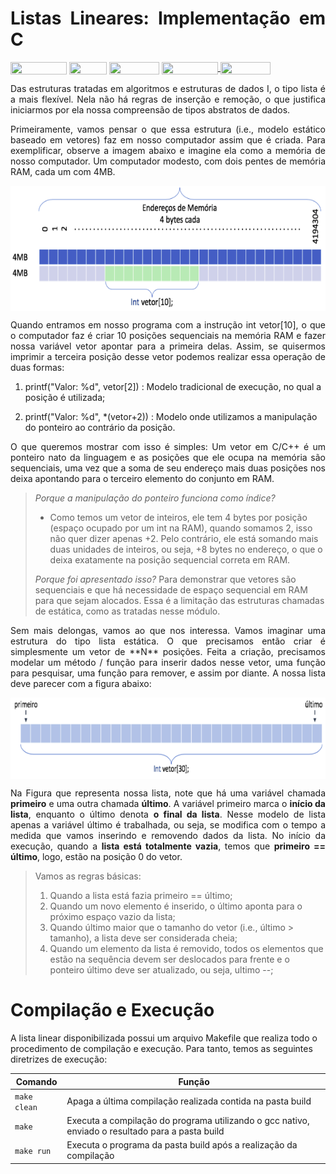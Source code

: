 <h1 align="justify">
Listas Lineares: Implementação em C
</h1>

<div style="display: inline-block;">
<img align="center" height="20px" width="90px" src="https://img.shields.io/badge/Maintained%3F-yes-green.svg"/> 
<img align="center" height="20px" width="60px" src="https://img.shields.io/badge/C%2B%2B-00599C?style=for-the-badge&logo=c%2B%2B&logoColor=white"/> 
<img align="center" height="20px" width="80px" src="https://img.shields.io/badge/Made%20for-VSCode-1f425f.svg"/> 
<a href="https://github.com/mpiress/midpy/issues">
<img align="center" height="20px" width="90px" src="https://img.shields.io/badge/contributions-welcome-brightgreen.svg?style=flat"/>
<img align="center" height="20px" width="80px" src="https://badgen.net/badge/license/MIT/green"/>
</a> 
</div>

<p> </p>
<p> </p>

<p align="justify">
Das estruturas tratadas em algoritmos e estruturas de dados I, o tipo lista é a mais flexível. Nela não há regras de inserção e remoção, o que justifica iniciarmos por ela nossa compreensão de tipos abstratos de dados. 
</p>

<p align="justify">
Primeiramente, vamos pensar o que essa estrutura (i.e., modelo estático baseado em vetores) faz em nosso computador assim que é criada. Para exemplificar, observe a imagem abaixo e imagine ela como a memória de nosso computador. Um computador modesto, com dois pentes de memória RAM, cada um com 4MB.
</p>


<img align="center" height="200px" width="800px" src="imgs/memoria.png"/> 

<p align="justify">
Quando entramos em nosso programa com a instrução int vetor[10], o que o computador faz é criar 10 posições sequenciais na memória RAM e fazer nossa variável vetor apontar para a primeira delas. Assim, se quisermos imprimir a terceira posição desse vetor podemos realizar essa operação de duas formas:
</p>


1. printf("Valor: %d", vetor[2]) : Modelo tradicional de execução, no qual a posição é utilizada; 

2. printf("Valor: %d", *(vetor+2)) : Modelo onde utilizamos a manipulação do ponteiro ao contrário da posição.


<p align="justify">
O que queremos mostrar com isso é simples: Um vetor em C/C++ é um ponteiro nato da linguagem e as posições que ele ocupa na memória são sequenciais, uma vez que a soma de seu endereço mais duas posições nos deixa apontando para o terceiro elemento do conjunto em RAM.
</p>

>*Porque a manipulação do ponteiro funciona como índice?* 
> - Como temos um vetor de inteiros, ele tem 4 bytes por posição (espaço ocupado por um int na RAM), quando somamos 2, isso não quer dizer apenas +2. Pelo contrário, ele está somando mais duas unidades de inteiros, ou seja, +8 bytes no endereço, o que o deixa exatamente na posição sequencial correta em RAM.
>
>*Porque foi apresentado isso?* 
>Para demonstrar que vetores são sequenciais e que há necessidade de espaço sequencial em RAM para que sejam alocados. Essa é a limitação das estruturas chamadas de estática, como as tratadas nesse módulo. 


<p align="justify">
Sem mais delongas, vamos ao que nos interessa. Vamos imaginar uma estrutura do tipo lista estática. O que precisamos então criar é simplesmente um vetor de **N** posições. Feita a criação, precisamos modelar um método / função para inserir dados nesse vetor, uma função para pesquisar, uma função para remover, e assim por diante. A nossa lista deve parecer com a figura abaixo:
</p>

<img align="center" height="130px" width="800px" src="imgs/lista.png"/> 

<p align="justify">
Na Figura que representa nossa lista, note que há uma variável chamada <b>primeiro</b> e uma outra chamada <b>último</b>. A variável primeiro marca o <b>início da lista</b>, enquanto o último denota <b>o final da lista</b>. Nesse modelo de lista apenas a variável último é trabalhada, ou seja, se modifica com o tempo a medida que vamos inserindo e removendo dados da lista. No início da execução, quando a <b>lista está totalmente vazia</b>, temos que <b>primeiro == último</b>, logo, estão na posição 0 do vetor. 
</p>

>Vamos as regras básicas:
>
>1. Quando a lista está fazia primeiro == último;
>2. Quando um novo elemento é inserido, o último aponta para o próximo espaço vazio da lista;
>3. Quando último maior que o tamanho do vetor (i.e., último > tamanho), a lista deve ser considerada cheia;
>4. Quando um elemento da lista é removido, todos os elementos que estão na sequência devem ser deslocados para frente e o ponteiro último deve ser atualizado, ou seja, ultimo --;

# Compilação e Execução

A lista linear disponibilizada possui um arquivo Makefile que realiza todo o procedimento de compilação e execução. Para tanto, temos as seguintes diretrizes de execução:


| Comando             |  Função                                                                                           |                     
| ------------------- | ------------------------------------------------------------------------------------------------- |
|  `make clean`       | Apaga a última compilação realizada contida na pasta build                                        |
|  `make`             | Executa a compilação do programa utilizando o gcc nativo, enviado o resultado para a pasta build  |
|  `make run`         | Executa o programa da pasta build após a realização da compilação                                 |